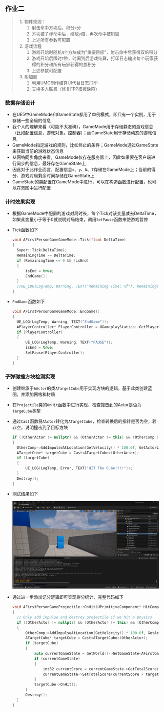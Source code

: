 ## 作业二

> 1. 物件规则：
>    1. 射击命中方块后，积分`x`分
>    2. 方块被子弹命中后，缩放`y`倍，再次命中被销毁
>    3. 上述所有参数可配置
> 2. 游戏流程
>    1. 游戏开始时随机`N`个方块成为"重要目标"，射击命中后获得双倍积分
>    2. 游戏开始后限时`T`秒，时间到后游戏结算，打印日志输出每个玩家获得的积分和所有玩家获得的总积分
>    3. 上述参数可配置
> 3. 附加题
>    1. 利用UMG制作结算UI代替日志打印
>    2. 支持多人联机（修复FPP模板缺陷）

### 数据存储设计

- 在UE5中GameMode和GameState都用了单例模式，即只有一个实例，用于存储一些全局的信息
- 我个人的理解来看（可能不太准确），GameMode用于存储静态的游戏信息（比如配置信息，游戏对象，控制器）；而GameState用于存储动态的游戏信息
- GameMode指定游戏的规则，比如终止的条件；GameMode通过GameState来获取当前的游戏状态信息
- 从网络同步角度来看，GameMode仅存在服务器上，因此如果要在客户端进行同步的信息，最好存在GameState上
- 因此对于此作业而言，配置信息`x`、`y`、`N`、`T`存储在GameMode上；当前的得分、游戏对局剩余时间存储在GameState上
- GameState的类配置在GameMode中进行，可以在构造函数进行配置，也可以在蓝图中进行配置

### 计时效果实现

- 根据GameMode中配置的游戏对局时长，每个Tick对该变量减去DeltaTime，如果此变量小于等于0就说明对局结束，调用`SetPause`函数来使游戏暂停

- Tick函数如下

  ```c++
  void AFirstPersonGameGameMode::Tick(float DeltaTime)
  {
  	Super::Tick(DeltaTime);
  	RemainingTime -= DeltaTime;
  	if (RemainingTime <= 0 && !isEnd)
  	{
  		isEnd = true;
  		EndGame();
  	}
  	//UE_LOG(LogTemp, Warning, TEXT("Remaining Time: %f"), RemainingTime);
  }
  ```

- `EndGame`函数如下

  ```c++
  void AFirstPersonGameGameMode::EndGame()
  {
  	UE_LOG(LogTemp, Warning, TEXT("EndGame"));
  	APlayerController* PlayerController = UGameplayStatics::GetPlayerController(GetWorld(), 0);
  	if (PlayerController)
  	{
  		UE_LOG(LogTemp, Warning, TEXT("PAUSE"));
  		isEnd = true;
  		SetPause(PlayerController);
  	}
  }
  ```

### 子弹碰撞方块检测实现

- 创建继承于`AActor`的类`ATargetCube`用于实现方块的逻辑，基于此类创建蓝图，并添加网格和材质

- 在`Projectile`类的`OnHit`函数中进行实现，检查撞击到的Actor是否为`TargeCube`类型

- 通过`Cast`函数将`AActor`转化为`ATargetCube`，检查转换后的指针是否为空，若非空，说明撞击到了目标方块

  ```c++
  if ((OtherActor != nullptr) && (OtherActor != this) && (OtherComp != nullptr) && OtherComp->IsSimulatingPhysics())
  {
  	OtherComp->AddImpulseAtLocation(GetVelocity() * 100.0f, GetActorLocation());
  	ATargetCube* targetCube = Cast<ATargetCube>(OtherActor);
  	if (targetCube)
  	{
  		UE_LOG(LogTemp, Error, TEXT("HIT The Cube!!!!"));
  	}
  	Destroy();
  }
  ```

- 测试结果如下

  <img src="../Images/Assignment2/HitCubeDetection.png">

- 通过进一步添加记分逻辑即可实现得分统计，完整代码如下

  ```c++
  void AFirstPersonGameProjectile::OnHit(UPrimitiveComponent* HitComp, AActor* OtherActor, UPrimitiveComponent* OtherComp, FVector NormalImpulse, const FHitResult& Hit)
  {
  	// Only add impulse and destroy projectile if we hit a physics
  	if ((OtherActor != nullptr) && (OtherActor != this) && (OtherComp != nullptr) && OtherComp->IsSimulatingPhysics())
  	{
  		OtherComp->AddImpulseAtLocation(GetVelocity() * 100.0f, GetActorLocation());
  		ATargetCube* targetCube = Cast<ATargetCube>(OtherActor);
  		if (targetCube)
  		{
  			auto currentGameState = GetWorld()->GetGameState<AFirstGameStateBase>();
  			if (currentGameState)
  			{
  				int32 currentScore = currentGameState->GetTotalScore();
  				currentGameState->SetTotalScore(currentScore + targetCube->Points);
  			}
  			targetCube->OnHit();
  		}
  		Destroy();
  	}
  }
  ```

  